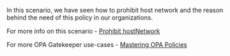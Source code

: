 In this scenario, we have seen how to prohibit host network and the reason behind the need of this policy in our organizations.

For more info on this scenario - [Prohibit hostNetwork](https://cloudsecops.com/prohibit-host-network)

For more OPA Gatekeeper use-cases - [Mastering OPA Policies](https://cloudsecops.com/opa-gatekeeper)
